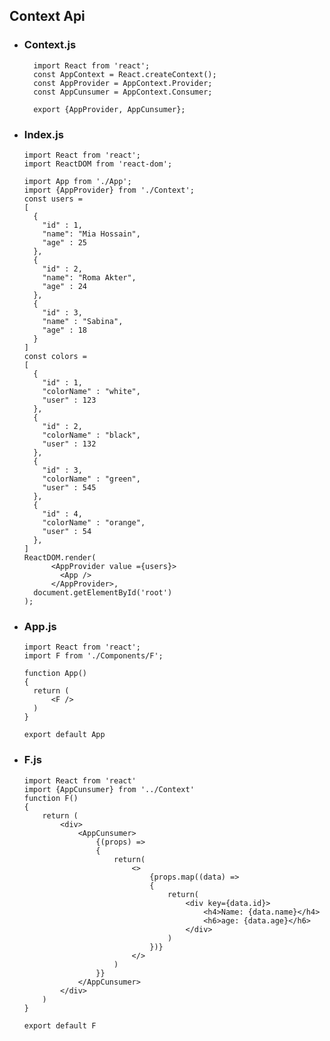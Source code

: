 
## Context Api
* ### Context.js
        import React from 'react';
        const AppContext = React.createContext();
        const AppProvider = AppContext.Provider;
        const AppCunsumer = AppContext.Consumer;

        export {AppProvider, AppCunsumer};
        
        
* ### Index.js
      import React from 'react';
      import ReactDOM from 'react-dom';

      import App from './App';
      import {AppProvider} from './Context';
      const users =
      [
        {
          "id" : 1,
          "name": "Mia Hossain",
          "age" : 25
        },
        {
          "id" : 2,
          "name": "Roma Akter",
          "age" : 24
        },
        {
          "id" : 3,
          "name" : "Sabina",
          "age" : 18
        }
      ]
      const colors =
      [
        {
          "id" : 1,
          "colorName" : "white",
          "user" : 123
        },
        {
          "id" : 2,
          "colorName" : "black",
          "user" : 132
        },
        {
          "id" : 3,
          "colorName" : "green",
          "user" : 545
        },
        {
          "id" : 4,
          "colorName" : "orange",
          "user" : 54
        },
      ]
      ReactDOM.render(
            <AppProvider value ={users}>
              <App />
            </AppProvider>,
        document.getElementById('root')
      );
      
      
* ### App.js
      import React from 'react';
      import F from './Components/F';

      function App()
      {
        return (
            <F />
        )
      }

      export default App
  
* ### F.js
      import React from 'react'
      import {AppCunsumer} from '../Context'
      function F()
      {
          return (
              <div>
                  <AppCunsumer>
                      {(props) =>
                      {
                          return(
                              <>
                                  {props.map((data) =>
                                  {
                                      return(
                                          <div key={data.id}>
                                              <h4>Name: {data.name}</h4>
                                              <h6>age: {data.age}</h6>
                                          </div>
                                      )
                                  })}
                              </>
                          )
                      }}
                  </AppCunsumer>
              </div>
          )
      }

      export default F
